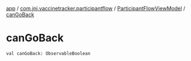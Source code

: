 [app](../../index.md) / [com.jnj.vaccinetracker.participantflow](../index.md) / [ParticipantFlowViewModel](index.md) / [canGoBack](./can-go-back.md)

# canGoBack

`val canGoBack: ObservableBoolean`